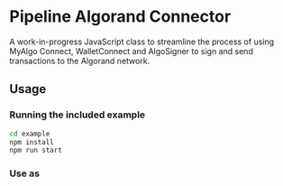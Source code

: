 # Pipeline Algorand Connector

A work-in-progress JavaScript class to streamline the process of using MyAlgo Connect, WalletConnect and AlgoSigner to sign and send transactions to the Algorand network.

## Usage

### Running the included example

```bash
cd example
npm install
npm run start
```

### Use as <script>

```html

<button onclick="connect()">TEST</button>

<script src="https://unpkg.com/@pipeline-ui-2/pipeline@1.3.4/dist/index.js"></script>

<script>
    const Pipeline = window.pipeline
    const wallet = Pipeline.init()
    function connect(){
        Pipeline.connect(wallet).then(data => {
            console.log(data)
        })
    }
</script>
```

### Install via npm

```bash
npm install @pipeline-ui-2/pipeline
```

Import the class into your project:

```javascript
import { Pipeline } from "@avmkit/pipeline";
```

Initialize Pipeline:

```javascript
const myAlgoWallet = Pipeline.init();
```

Connect to MyAlgo (returns first address in wallet):

```javascript
Pipeline.connect(myAlgoWallet)
    .then(data => {
        console.log(data);
    });
```

Connect to AlgoSigner (returns first address in wallet):

```javascript
Pipeline.pipeConnector = "AlgoSigner";
Pipeline.connect()
    .then(data => {
        console.log(data);
    });
```

Send a transaction (returns transaction id):

```javascript
send(address, amt, myNote, sendingAddress, wallet, index = 0)
    .then(data => {
        console.log(data);
    });
```

#### Pipeline.send Arguments

1. address (string)
2. amt (amount in microalgos, integer)
3. myNote (note, string)
4. sendingAddress (string)
5. wallet (instance of Pipeline.init)
6. index (0 = Algorand, otherwise asset index number, integer)
